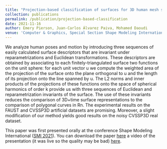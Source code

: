```yaml
---
title: "Projection-based classification of surfaces for 3D human mesh sequence retrieval"
collection: publications
permalink: /publication/projection-based-classification
date: 2021-11-16
author: Emery Pierson, Juan-Carlos Álvarez Paiva, Mohamed Daoudi
venue: 'Computer & Graphics, Special Section Shape Modeling International'
---
```


We analyze human poses and motion by introducing three sequences of easily calculated surface descriptors that are invariant under reparametrizations and Euclidean transformations. These descriptors are obtained by associating to each finitely-triangulated surface two functions on the unit sphere: for each unit vector u we compute the weighted area of the projection of the surface onto the plane orthogonal to u and the length of its projection onto the line spanned by u. The L2 norms and inner products of the projections of these functions onto the space of spherical harmonics of order k provide us with three sequences of Euclidean and reparametrization invariants of the surface. The use of these invariants reduces the comparison of 3D+time surface representations to the comparison of polygonal curves in Rn. The experimental results on the FAUST and CVSSP3D artificial datasets are promising. Moreover, a slight modification of our method yields good results on the noisy CVSSP3D real dataset.

This paper was first presented orally at the conference Shape Modeling International ([SMI 2021](https://smi2021.github.io/#program)). You can download the paper [here](http://daidedou.github.io/files/projection_based/paper.pdf) a video of the presentation (it was live so the quality may be bad) [here](http://daidedou.github.io/files/projection_based/video.mp4).
